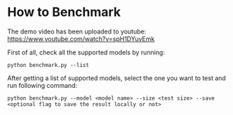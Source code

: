 # How to Benchmark
The demo video has been uploaded to youtube: https://www.youtube.com/watch?v=spH1DYuvEmk

First of all, check all the supported models by running:
```
python benchmark.py --list
```
After getting a list of supported models, select the one you want to test and run following command:
```
python benchmark.py --model <model name> --size <test size> --save <optional flag to save the result locally or not>
```

